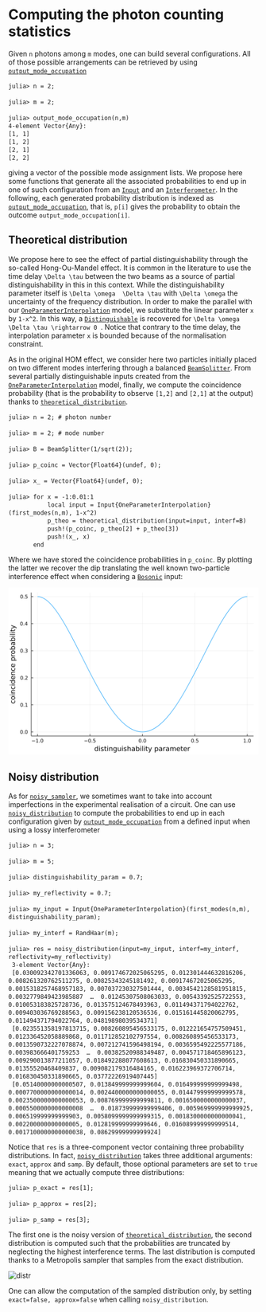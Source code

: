 # Computing the photon counting statistics

Given `n` photons among `m` modes, one can build several configurations. All
of those possible arrangements can be retrieved by using [`output_mode_occupation`](@ref)

    julia> n = 2;

    julia> m = 2;

    julia> output_mode_occupation(n,m)
    4-element Vector{Any}:
    [1, 1]
    [1, 2]
    [2, 1]
    [2, 2]

giving a vector of the possible mode assignment lists. We propose here some functions
that generate all the associated probabilities to end up in one of such configuration
from an [`Input`](@ref) and an [`Interferometer`](@ref). In the following, each
generated probability distribution is indexed as [`output_mode_occupation`](@ref),
that is, `p[i]` gives the probability to obtain the outcome `output_mode_occupation[i]`.

## Theoretical distribution

We propose here to see the effect of partial distinguishability through the so-called Hong-Ou-Mandel effect. It is common in the literature to use the time delay ``\Delta \tau`` between the two beams as a source of partial distinguishability in this in this context. While the distinguishability parameter itself is ``\Delta \omega  \Delta \tau`` with ``\Delta \omega`` the uncertainty of the frequency distribution. In order to make the parallel with our [`OneParameterInterpolation`](@ref) model, we substitute the linear parameter ``x`` by ``1-x^2``. In this way, a [`Distinguishable`](@ref) is recovered for ``\Delta \omega \Delta \tau \rightarrow 0 ``. Notice that contrary to the time delay, the interpolation parameter ``x`` is bounded because of the normalisation constraint.

As in the original HOM effect, we consider here two particles initially placed on two different modes interfering through a balanced [`BeamSplitter`](@ref). From several partially distinguishable inputs created from the [`OneParameterInterpolation`](@ref) model, finally, we compute the coincidence probability (that is the probability to observe `[1,2]` and `[2,1]` at the output) thanks to [`theoretical_distribution`](@ref).  

    julia> n = 2; # photon number

    julia> m = 2; # mode number

    julia> B = BeamSplitter(1/sqrt(2));

    julia> p_coinc = Vector{Float64}(undef, 0);

    julia> x_ = Vector{Float64}(undef, 0);

    julia> for x = -1:0.01:1
               local input = Input{OneParameterInterpolation}(first_modes(n,m), 1-x^2)
               p_theo = theoretical_distribution(input=input, interf=B)
               push!(p_coinc, p_theo[2] + p_theo[3])
               push!(x_, x)
           end

Where we have stored the coincidence probabilities in `p_coinc`. By plotting the latter we recover the dip translating the well known two-particle interference effect when considering a [`Bosonic`](@ref) input: 

![distr](proba_bunching.png)

## Noisy distribution

As for [`noisy_sampler`](@ref), we sometimes want to take into account imperfections
in the experimental realisation of a circuit. One can use [`noisy_distribution`](@ref)
to compute the probabilities to end up in each configuration given by [`output_mode_occupation`](@ref)
from a defined input when using a lossy interferometer

    julia> n = 3;

    julia> m = 5;

    julia> distinguishability_param = 0.7;

    julia> my_reflectivity = 0.7;

    julia> my_input = Input{OneParameterInterpolation}(first_modes(n,m), distinguishability_param);

    julia> my_interf = RandHaar(m);

    julia> res = noisy_distribution(input=my_input, interf=my_interf, reflectivity=my_reflectivity)
     3-element Vector{Any}:
     [0.030092342701336063, 0.009174672025065295, 0.012301444632816206, 0.008261320762511275, 0.00825343245181492, 0.009174672025065295, 0.0015318257468957183, 0.007037230327501444, 0.0034542128581951815, 0.0032779849423985887  …  0.01245307508063033, 0.00543392525722553, 0.010053183825728736, 0.013575124678493963, 0.011494371794022762, 0.009403036769288563, 0.009156238120536536, 0.015161445820062795, 0.011494371794022764, 0.04819898039534371]
     [0.023551358197813715, 0.008260895456533175, 0.012221654757509451, 0.012336452058889868, 0.011712852102797554, 0.008260895456533173, 0.0013590732227078874, 0.007212741596498194, 0.0036595492225577186, 0.003983666401759253  …  0.00382520988349487, 0.004571718465896123, 0.009290013877211057, 0.018492288077608613, 0.016830450331890665, 0.01355520468409837, 0.009082179316484165, 0.016223969372706714, 0.016830450331890665, 0.03772226919407445]
     [0.05140000000000507, 0.013849999999999604, 0.016499999999999498, 0.0007700000000000014, 0.0024400000000000055, 0.014479999999999578, 0.0023500000000000053, 0.008769999999999811, 0.0016500000000000037, 0.0005500000000000008  …  0.018739999999999406, 0.005969999999999925, 0.006519999999999903, 0.0058099999999999315, 0.0018300000000000041, 0.002200000000000005, 0.012819999999999646, 0.016089999999999514, 0.0017100000000000038, 0.08629999999999924]

Notice that `res` is a three-component vector containing three probability distributions. In fact,
[`noisy_distribution`](@ref) takes three additional arguments: `exact`, `approx` and `samp`.
By default, those optional parameters are set to `true` meaning that we actually compute three
distributions:

    julia> p_exact = res[1];

    julia> p_approx = res[2];

    julia> p_samp = res[3];

The first one is the noisy version of [`theoretical_distribution`](@ref), the second distribution
is computed such that the probabilities are truncated by neglecting the highest interference terms.
The last distribution is computed thanks to a Metropolis sampler that samples from the exact distribution.

![distr](distr.png)

One can allow the computation of the sampled distribution only, by setting `exact=false, approx=false` when calling `noisy_distribution`.    

